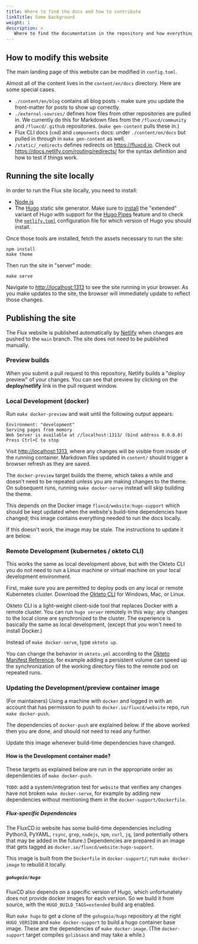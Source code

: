 ```yaml
---
title: Where to find the docs and how to contribute
linkTitle: Some background
weight: 1
description: >
   Where to find the documentation in the repository and how everything fits together.
---
```


## How to modify this website

The main landing page of this website can be modified in `config.toml`.

Almost all of the content lives in the `content/en/docs` directory. Here are some special cases.

- `./content/en/blog` contains all blog posts - make sure you update the front-matter for posts to show up correctly.
- `./external-sources/` defines how files from other repositories are pulled in. We currently do this for Markdown files from the `/fluxcd/community` and `/fluxcd/.github` repositories. (`make gen-content` pulls these in.)
- Flux CLI docs (`cmd`) and `components` docs: under `./content/en/docs` but pulled in through in `make gen-content` as well.
- `/static/_redirects` defines redirects on <https://fluxcd.io>. Check out <https://docs.netlify.com/routing/redirects/> for the syntax definition and how to test if things work.

## Running the site locally

In order to run the Flux site locally, you need to install:

- [Node.js](https://www.npmjs.com/get-npm)
- The [Hugo](https://gohugo.io) static site generator. Make sure to [install](https://gohugo.io/getting-started/installing/) the "extended" variant of Hugo with support for the [Hugo Pipes](https://gohugo.io/hugo-pipes/introduction/) feature and to check the [`netlify.toml`](./netlify.toml) configuration file for which version of Hugo you should install.

Once those tools are installed, fetch the assets necessary to run the site:

```cli
npm install
make theme
```

Then run the site in "server" mode:

```cli
make serve
```

Navigate to <http://localhost:1313> to see the site running in your browser. As you make updates to the site, the browser will immediately update to reflect those changes.

## Publishing the site

The Flux website is published automatically by [Netlify](https://netlify.com) when changes are pushed to the `main` branch. The site does not need to be published manually.

### Preview builds

When you submit a pull request to this repository, Netlify builds a "deploy preview" of your changes. You can see that preview by clicking on the **deploy/netlify** link in the pull request window.

### Local Development (docker)

Run `make docker-preview` and wait until the following output appears:

```cli
Environment: "development"
Serving pages from memory
Web Server is available at //localhost:1313/ (bind address 0.0.0.0)
Press Ctrl+C to stop
```

Visit [http://localhost:1313](http://localhost:1313), where any changes will be visible from inside of the running container. Markdown files updated in `content/` should trigger a browser refresh as they are saved.

The `docker-preview` target builds the theme, which takes a while and doesn't need to be repeated unless you are making changes to the theme. On subsequent runs, running `make docker-serve` instead will skip building the theme.

This depends on the Docker image `fluxcd/website:hugo-support` which should be kept updated when the website's build-time dependencies have changed; this image contains everything needed to run the docs locally.

If this doesn't work, the image may be stale. The instructions to update it are below.

### Remote Development (kubernetes / okteto CLI)

This works the same as local development above, but with the Okteto CLI you do not need to run a Linux machine or virtual machine on your local development environment.

First, make sure you are permitted to deploy pods on any local or remote Kubernetes cluster. Download the [Okteto CLI](https://okteto.com/docs/getting-started/installation/index.html) for Windows, Mac, or Linux.

Okteto CLI is a light-weight client-side tool that replaces Docker with a remote cluster. You can run `hugo server` remotely in this way; any changes to the local clone are synchronized to the cluster. The experience is basically the same as local development, (except that you won't need to install Docker.)

Instead of `make docker-serve`, type `okteto up`.

You can change the behavior in `okteto.yml` according to the [Okteto Manifest Reference](https://okteto.com/docs/reference/manifest/index.html), for example adding a persistent volume can speed up the synchronization of the working directory files to the remote pod on repeated runs.

### Updating the Development/preview container image

(For maintainers) Using a machine with `docker` and logged in with an account that has permission to push to `docker.io/fluxcd/website` repo, run `make docker-push`.

The dependencies of `docker-push` are explained below. If the above worked then you are done, and should not need to read any further.

Update this image whenever build-time dependencies have changed.

#### How is the Development container made?

These targets as explained below are run in the appropriate order as dependencies of `make docker-push`.

`TODO`: add a system/integration test for `website` that verifies any changes have not broken `make docker-serve`, for example by adding new dependencies without mentioning them in the `docker-support/Dockerfile`.

##### Flux-specific Dependencies

The FluxCD.io website has some build-time dependencies including Python3, PyYAML, `rsync`, `grep`, `nodejs`, `npm`, `curl`, `jq`, (and potentially others that may be added in the future.) Dependencies are prepared in an image that gets tagged as `docker.io/fluxcd/website:hugo-support`.

This image is built from the `Dockerfile` in `docker-support/`; run `make docker-image` to rebuild it locally.

##### `gohugoio/hugo`

FluxCD also depends on a specific version of Hugo, which unfortunately does not provide docker images for each version. So we build it from source, with the `HUGO_BUILD_TAGS=extended` build arg enabled.

Run `make hugo` to get a clone of the `gohugoio/hugo` repository at the right `HUGO_VERSION` and `make docker-support` to build a hugo container base image. These are the dependencies of `make docker-image`. (The `docker-support` target compiles `golibsass` and may take a while.)
